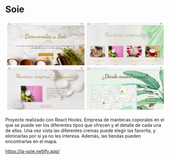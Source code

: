 # Soie


![](https://raw.githubusercontent.com/saragb91/Soie/master/Soie.jpg)

Proyecto realizado con React Hooks. Empresa de mantecas coporales en el que se puede ver los diferentes tipos que ofrecen y el detalle de cada una de ellas. Una vez vista las diferentes cremas puede elegir las favorita, y eliminarlas por si ya no les interesa. Además, las tiendas pueden encontrarlas en el mapa.

https://la-soie.netlify.app/
